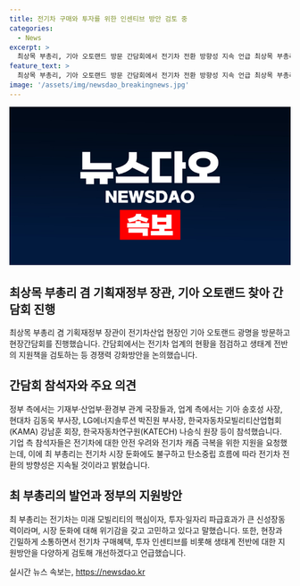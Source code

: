 ```yaml
---
title: 전기차 구매와 투자를 위한 인센티브 방안 검토 중
categories:
  - News
excerpt: >
  최상목 부총리, 기아 오토랜드 방문 간담회에서 전기차 전환 방향성 지속 언급 최상목 부총리 겸 기획재정부 장관이 최근 기아 오토랜드를 방문하며 전기차산업의 현황을 점검하고 경쟁력 강화방안을 논의했다. 간담회에서 기업 측은 전기차 캐즘을 극복하기 위해 정부의 적극적인 지원을 요청했고, 최 부총리는 전기차의 방향성은 지속될 것이라고 언급하며 다양한 지원방안을 검토하고 있다고 밝혔다. 또한, 최 부총리는 조선산업 현장 방문을 통해 조선업의 경쟁력 강화를 위한 다양한 지원을 추진하고 있다고 언급했다.
feature_text: >
  최상목 부총리, 기아 오토랜드 방문 간담회에서 전기차 전환 방향성 지속 언급 최상목 부총리 겸 기획재정부 장관이 최근 기아 오토랜드를 방문하며 전기차산업의 현황을 점검하고 경쟁력 강화방안을 논의했다. 간담회에서 기업 측은 전기차 캐즘을 극복하기 위해 정부의 적극적인 지원을 요청했고, 최 부총리는 전기차의 방향성은 지속될 것이라고 언급하며 다양한 지원방안을 검토하고 있다고 밝혔다. 또한, 최 부총리는 조선산업 현장 방문을 통해 조선업의 경쟁력 강화를 위한 다양한 지원을 추진하고 있다고 언급했다.
image: '/assets/img/newsdao_breakingnews.jpg'
---
```


<p><img src="/assets/img/newsdao_breakingnews.jpg" alt="koreaapp 속보" /></p>

<h2 data-ke-size="size26">최상목 부총리 겸 기획재정부 장관, 기아 오토랜드 찾아 간담회 진행</h2>

<p data-ke-size="size16">최상목 부총리 겸 기획재정부 장관이 전기차산업 현장인 기아 오토랜드 광명을 방문하고 현장간담회를 진행했습니다. 간담회에서는 전기차 업계의 현황을 점검하고 생태계 전반의 지원책을 검토하는 등 경쟁력 강화방안을 논의했습니다.</p>

<h2 data-ke-size="size26">간담회 참석자와 주요 의견</h2>

<p data-ke-size="size16">정부 측에서는 기재부·산업부·환경부 관계 국장들과, 업계 측에서는 기아 송호성 사장, 현대차 김동욱 부사장, LG에너지솔루션 박진원 부사장, 한국자동차모빌리티산업협회(KAMA) 강남훈 회장, 한국자동차연구원(KATECH) 나승식 원장 등이 참석했습니다. 기업 측 참석자들은 전기차에 대한 안전 우려와 전기차 캐즘 극복을 위한 지원을 요청했는데, 이에 최 부총리는 전기차 시장 둔화에도 불구하고 탄소중립 흐름에 따라 전기차 전환의 방향성은 지속될 것이라고 밝혔습니다.</p>

<h2 data-ke-size="size26">최 부총리의 발언과 정부의 지원방안</h2>

<p data-ke-size="size16">최 부총리는 전기차는 미래 모빌리티의 핵심이자, 투자·일자리 파급효과가 큰 신성장동력이라며, 시장 둔화에 대해 위기감을 갖고 고민하고 있다고 말했습니다. 또한, 현장과 긴밀하게 소통하면서 전기차 구매혜택, 투자 인센티브를 비롯해 생태계 전반에 대한 지원방안을 다양하게 검토해 개선하겠다고 언급했습니다.</p>
실시간 뉴스 속보는, <a href="https://newsdao.kr" rel="dofollow">https://newsdao.kr</a>


